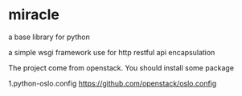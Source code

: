 miracle
=======

a base library for python

a simple wsgi framework use for http restful api encapsulation  

The project come from openstack. You should install some package  

1.python-oslo.config https://github.com/openstack/oslo.config
